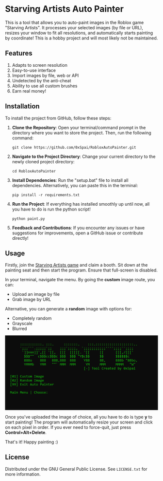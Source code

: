 # Starving Artists Auto Painter

This is a tool that allows you to auto-paint images in the Roblox game "Starving Artists". It processes your selected images (by file or URL), resizes your window to fit all resolutions, and automatically starts painting by coordinate! This is a hobby project and will most likely not be maintained.

## Features

1) Adapts to screen resolution
2) Easy-to-use interface
3) Import images by file, web or API
4) Undetected by the anti-cheat
5) Ability to use all custom brushes
6) Earn real money!

## Installation

To install the project from GitHub, follow these steps:

1. **Clone the Repository**: Open your terminal/command prompt in the directory where you want to store the project. Then, run the following command:

    ```
    git clone https://github.com/0xSpai/RobloxAutoPainter.git
    ```

2. **Navigate to the Project Directory**: Change your current directory to the newly cloned project directory:

    ```
    cd RobloxAutoPainter
    ```

3. **Install Dependencies**: Run the "setup.bat" file to install all dependencies. Alternatively, you can paste this in the terminal:

    ```
    pip install -r requirements.txt
    ```

4. **Run the Project**: If everything has installed smoothly up until now, all you have to do is run the python script!

    ```
    python paint.py
    ```

5. **Feedback and Contributions**: If you encounter any issues or have suggestions for improvements, open a GitHub issue or contribute directly!

## Usage

Firstly, join the [Starving Artists game](https://www.roblox.com/games/8916037983/starving-artists-DONATION-GAME#!/about) and claim a booth. Sit down at the painting seat and then start the program. Ensure that full-screen is disabled.

In your terminal, navigate the menu.
By going the **custom** image route, you can:
- Upload an image by file
- Grab image by URL

Alternative, you can generate a **random** image with options for:
- Completely random
- Grayscale
- Blurred

<div align="left">
    <img src="screenshots/main.png" alt="Starving Artists Auto Painter" style="display: block; margin: 0 auto;">
</div>

Once you've uploaded the image of choice, all you have to do is type **y** to start painting! The program will automatically resize your screen and click on each pixel in order. If you ever need to force-quit, just press **Control+Alt+Delete**.

That's it! Happy painting :)

## License

Distributed under the GNU General Public License. See `LICENSE.txt` for more information.


